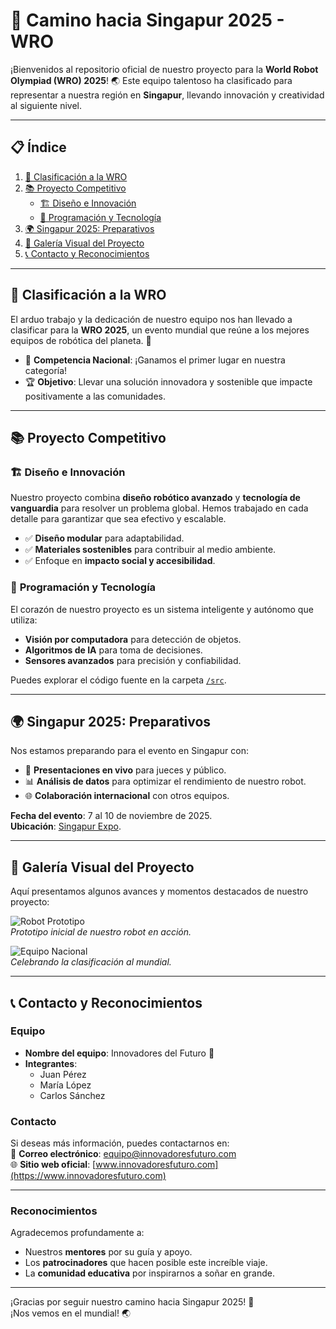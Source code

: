 # 🚀 **Camino hacia Singapur 2025 - WRO**

¡Bienvenidos al repositorio oficial de nuestro proyecto para la **World Robot Olympiad (WRO) 2025**! 🌏 Este equipo talentoso ha clasificado para representar a nuestra región en **Singapur**, llevando innovación y creatividad al siguiente nivel.

---

## 📋 **Índice**
1. [🎉 Clasificación a la WRO](#-clasificación-a-la-wro)
2. [📚 Proyecto Competitivo](#-proyecto-competitivo)
   - [🏗️ Diseño e Innovación](#️-diseño-e-innovación)
   - [🤖 Programación y Tecnología](#-programación-y-tecnología)
3. [🌍 Singapur 2025: Preparativos](#-singapur-2025-preparativos)
4. [📸 Galería Visual del Proyecto](#-galería-visual-del-proyecto)
5. [📞 Contacto y Reconocimientos](#-contacto-y-reconocimientos)

---

## 🎉 **Clasificación a la WRO**
El arduo trabajo y la dedicación de nuestro equipo nos han llevado a clasificar para la **WRO 2025**, un evento mundial que reúne a los mejores equipos de robótica del planeta. 🌟

- 🌟 **Competencia Nacional**: ¡Ganamos el primer lugar en nuestra categoría!
- 🏆 **Objetivo**: Llevar una solución innovadora y sostenible que impacte positivamente a las comunidades.

---

## 📚 **Proyecto Competitivo**
### 🏗️ **Diseño e Innovación**
Nuestro proyecto combina **diseño robótico avanzado** y **tecnología de vanguardia** para resolver un problema global. Hemos trabajado en cada detalle para garantizar que sea efectivo y escalable.

- ✅ **Diseño modular** para adaptabilidad.
- ✅ **Materiales sostenibles** para contribuir al medio ambiente.
- ✅ Enfoque en **impacto social y accesibilidad**.

### 🤖 **Programación y Tecnología**
El corazón de nuestro proyecto es un sistema inteligente y autónomo que utiliza:
- **Visión por computadora** para detección de objetos.
- **Algoritmos de IA** para toma de decisiones.
- **Sensores avanzados** para precisión y confiabilidad.

Puedes explorar el código fuente en la carpeta [`/src`](./src).

---

## 🌍 **Singapur 2025: Preparativos**
Nos estamos preparando para el evento en Singapur con:
- 🌟 **Presentaciones en vivo** para jueces y público.
- 📊 **Análisis de datos** para optimizar el rendimiento de nuestro robot.
- 🌐 **Colaboración internacional** con otros equipos.

**Fecha del evento**: 7 al 10 de noviembre de 2025.  
**Ubicación**: [Singapur Expo](https://www.singaporeexpo.com.sg/).

---

## 📸 **Galería Visual del Proyecto**
Aquí presentamos algunos avances y momentos destacados de nuestro proyecto:

![Robot Prototipo](https://via.placeholder.com/800x400.png?text=Prototipo+del+Robot)  
*Prototipo inicial de nuestro robot en acción.*

![Equipo Nacional](https://via.placeholder.com/800x400.png?text=Equipo+Ganador+Nacional)  
*Celebrando la clasificación al mundial.*

---

## 📞 **Contacto y Reconocimientos**

### **Equipo**
- **Nombre del equipo**: Innovadores del Futuro 🌟
- **Integrantes**:
  - Juan Pérez
  - María López
  - Carlos Sánchez

### **Contacto**
Si deseas más información, puedes contactarnos en:  
📧 **Correo electrónico**: [equipo@innovadoresfuturo.com](mailto:equipo@innovadoresfuturo.com)  
🌐 **Sitio web oficial**: [www.innovadoresfuturo.com](https://www.innovadoresfuturo.com)

---

### **Reconocimientos**
Agradecemos profundamente a:
- Nuestros **mentores** por su guía y apoyo.
- Los **patrocinadores** que hacen posible este increíble viaje.
- La **comunidad educativa** por inspirarnos a soñar en grande.

---

¡Gracias por seguir nuestro camino hacia Singapur 2025! 🥳  
¡Nos vemos en el mundial! 🌏

